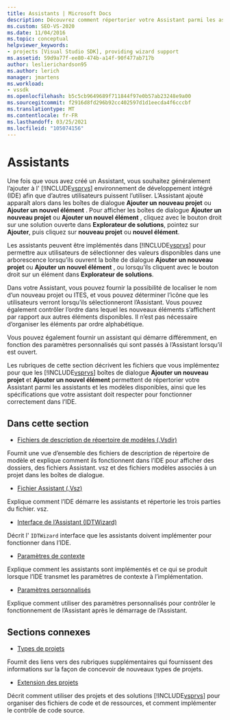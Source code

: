 ```yaml
---
title: Assistants | Microsoft Docs
description: Découvrez comment répertorier votre Assistant parmi les assistants et les modèles disponibles dans Visual Studio et à propos des spécifications que votre assistant doit remplir dans l’IDE.
ms.custom: SEO-VS-2020
ms.date: 11/04/2016
ms.topic: conceptual
helpviewer_keywords:
- projects [Visual Studio SDK], providing wizard support
ms.assetid: 59d9a77f-ee80-474b-a14f-90f477ab717b
author: leslierichardson95
ms.author: lerich
manager: jmartens
ms.workload:
- vssdk
ms.openlocfilehash: b5c5cb9649689f711844f97e0b57ab23248e9a00
ms.sourcegitcommit: f2916d8fd296b92cc402597d1d1eecda4f6cccbf
ms.translationtype: MT
ms.contentlocale: fr-FR
ms.lasthandoff: 03/25/2021
ms.locfileid: "105074156"
---
```

# <a name="wizards"></a>Assistants
Une fois que vous avez créé un Assistant, vous souhaitez généralement l’ajouter à l' [!INCLUDE[vsprvs](../../code-quality/includes/vsprvs_md.md)] environnement de développement intégré (IDE) afin que d’autres utilisateurs puissent l’utiliser. L’Assistant ajouté apparaît alors dans les boîtes de dialogue **Ajouter un nouveau projet** ou **Ajouter un nouvel élément** . Pour afficher les boîtes de dialogue **Ajouter un nouveau projet** ou **Ajouter un nouvel élément** , cliquez avec le bouton droit sur une solution ouverte dans **Explorateur de solutions**, pointez sur **Ajouter**, puis cliquez sur **nouveau projet** ou **nouvel élément**.

 Les assistants peuvent être implémentés dans [!INCLUDE[vsprvs](../../code-quality/includes/vsprvs_md.md)] pour permettre aux utilisateurs de sélectionner des valeurs disponibles dans une arborescence lorsqu’ils ouvrent la boîte de dialogue **Ajouter un nouveau projet** ou **Ajouter un nouvel élément** , ou lorsqu’ils cliquent avec le bouton droit sur un élément dans **Explorateur de solutions**.

 Dans votre Assistant, vous pouvez fournir la possibilité de localiser le nom d’un nouveau projet ou ITES, et vous pouvez déterminer l’icône que les utilisateurs verront lorsqu’ils sélectionneront l’Assistant. Vous pouvez également contrôler l’ordre dans lequel les nouveaux éléments s’affichent par rapport aux autres éléments disponibles. Il n’est pas nécessaire d’organiser les éléments par ordre alphabétique.

 Vous pouvez également fournir un assistant qui démarre différemment, en fonction des paramètres personnalisés qui sont passés à l’Assistant lorsqu’il est ouvert.

 Les rubriques de cette section décrivent les fichiers que vous implémentez pour que les [!INCLUDE[vsprvs](../../code-quality/includes/vsprvs_md.md)] boîtes de dialogue **Ajouter un nouveau projet** et **Ajouter un nouvel élément** permettent de répertorier votre Assistant parmi les assistants et les modèles disponibles, ainsi que les spécifications que votre assistant doit respecter pour fonctionner correctement dans l’IDE.

## <a name="in-this-section"></a>Dans cette section
- [Fichiers de description de répertoire de modèles (.Vsdir)](../../extensibility/internals/template-directory-description-dot-vsdir-files.md)

 Fournit une vue d’ensemble des fichiers de description de répertoire de modèle et explique comment ils fonctionnent dans l’IDE pour afficher des dossiers, des fichiers Assistant. vsz et des fichiers modèles associés à un projet dans les boîtes de dialogue.

- [Fichier Assistant (.Vsz)](../../extensibility/internals/wizard-dot-vsz-file.md)

 Explique comment l’IDE démarre les assistants et répertorie les trois parties du fichier. vsz.

- [Interface de l’Assistant (IDTWizard)](../../extensibility/internals/wizard-interface-idtwizard.md)

 Décrit l' `IDTWizard` interface que les assistants doivent implémenter pour fonctionner dans l’IDE.

- [Paramètres de contexte](../../extensibility/internals/context-parameters.md)

 Explique comment les assistants sont implémentés et ce qui se produit lorsque l’IDE transmet les paramètres de contexte à l’implémentation.

- [Paramètres personnalisés](../../extensibility/internals/custom-parameters.md)

 Explique comment utiliser des paramètres personnalisés pour contrôler le fonctionnement de l’Assistant après le démarrage de l’Assistant.

## <a name="related-sections"></a>Sections connexes
- [Types de projets](../../extensibility/internals/project-types.md)

 Fournit des liens vers des rubriques supplémentaires qui fournissent des informations sur la façon de concevoir de nouveaux types de projets.

- [Extension des projets](../../extensibility/extending-projects.md)

 Décrit comment utiliser des projets et des solutions [!INCLUDE[vsprvs](../../code-quality/includes/vsprvs_md.md)] pour organiser des fichiers de code et de ressources, et comment implémenter le contrôle de code source.
